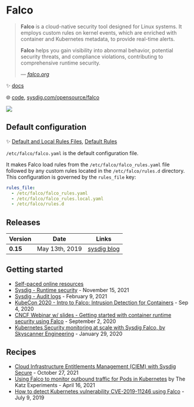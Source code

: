 # Falco

> **Falco** is a cloud-native security tool designed for Linux systems. It employs custom rules on kernel events, which are enriched with container and Kubernetes metadata, to provide real-time alerts.  
>
> **Falco** helps you gain visibility into abnormal behavior, potential security threats, and compliance violations, contributing to comprehensive runtime security.  
>
> &mdash; <cite>[falco.org](https://falco.org/)</cite>

✨ [docs](https://falco.org/docs/)

🌐 [code](https://github.com/falcosecurity/falco), [sysdig.com/opensource/falco](https://sysdig.com/opensource/falco/)

![](https://falco.org/docs/getting-started/images/falco-architecture-v2.png)

## Default configuration

✨ [Default and Local Rules Files](https://falco.org/docs/rules/default-custom/), [Default Rules](https://falco.org/docs/reference/rules/default-rules/)

`/etc/falco/falco.yaml` is the default configuration file.

It makes Falco load rules from the `/etc/falco/falco_rules.yaml` file followed by any custom rules located in the `/etc/falco/rules.d` directory. This configuration is governed by the `rules_file` key:

```yaml
rules_file:
  - /etc/falco/falco_rules.yaml
  - /etc/falco/falco_rules.local.yaml
  - /etc/falco/rules.d
```

## Releases

Version  | Date           | Links
---------|----------------|--------------------------------------------------------------
**0.15** | May 13th, 2019 | [sysdig blog](https://sysdig.com/blog/falco-0-15-0-released/)

## Getting started

* [Self-paced online resources](https://falco.org/training/)
* [Sysdig - Runtime security](https://sysdig.com/blog/intro-runtime-security-falco/) - November 15, 2021
* [Sysdig - Audit logs](https://sysdig.com/blog/kubernetes-audit-log-falco/) - February 9, 2021
* [KubeCon 2020 - Intro to Falco: Intrusion Detection for Containers](https://www.youtube.com/watch?v=rBqBrYESryY) - Sep 4, 2020
* [CNCF Webinar w/ slides - Getting started with container runtime security using Falco](https://www.cncf.io/online-programs/getting-started-with-container-runtime-security-using-falco/) - September 2, 2020
* [Kubernetes Security monitoring at scale with Sysdig Falco, by Skyscanner Engineering](https://medium.com/@SkyscannerEng/kubernetes-security-monitoring-at-scale-with-sysdig-falco-a60cfdb0f67a) - January 29, 2020

## Recipes

* [Cloud Infrastructure Entitlements Management (CIEM) with Sysdig Secure](https://sysdig.com/blog/ciem-security-sysdig-secure/) - October 27, 2021
* [Using Falco to monitor outbound traffic for Pods in Kubernetes](https://www.rkatz.xyz/post/2021-04-16-falco-network-monitoring/) by The Katz Experiments - April 16, 2021
* [How to detect Kubernetes vulnerability CVE-2019-11246 using Falco](https://sysdig.com/blog/how-to-detect-kubernetes-vulnerability-cve-2019-11246-using-falco/) - July 9, 2019
